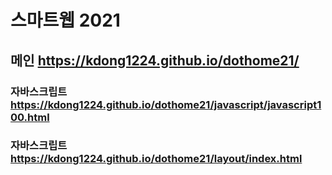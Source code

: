 # 스마트웹 2021

## 메인 https://kdong1224.github.io/dothome21/

### 자바스크립트 https://kdong1224.github.io/dothome21/javascript/javascript100.html
### 자바스크립트 https://kdong1224.github.io/dothome21/layout/index.html
